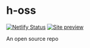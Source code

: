 # h-oss

[![Netlify Status](https://api.netlify.com/api/v1/badges/4ad01273-3db1-4a3f-b4db-f74b5ff34e31/deploy-status)](https://app.netlify.com/sites/amazing-volhard-a0781c/deploys)
[![Site preview](https://img.shields.io/badge/Site-preview-brightgreen)](https://amazing-volhard-a0781c.netlify.app)

An open source repo

